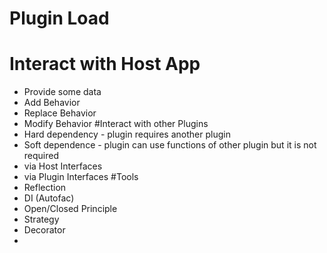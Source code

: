 # Plugin Load
# Interact with Host App
  - Provide some data
  - Add Behavior
  - Replace Behavior
  - Modify Behavior
#Interact with other Plugins
  - Hard dependency - plugin requires another plugin
  - Soft dependence - plugin can use functions of other plugin but it is not required
  - via Host Interfaces
  - via Plugin Interfaces
#Tools
  - Reflection
  - DI (Autofac)
  - Open/Closed Principle
  - Strategy
  - Decorator
  - 
